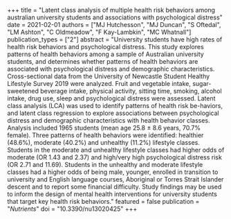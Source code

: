 +++
title = "Latent class analysis of multiple health risk behaviors among australian university students and associations with psychological distress"
date = 2021-02-01
authors = ["MJ Hutchesson", "MJ Duncan", "S Oftedal", "LM Ashton", "C Oldmeadow", "F Kay-Lambkin", "MC Whatnall"]
publication_types = ["2"]
abstract = "University students have high rates of health risk behaviors and psychological distress. This study explores patterns of health behaviors among a sample of Australian university students, and determines whether patterns of health behaviors are associated with psychological distress and demographic characteristics. Cross-sectional data from the University of Newcastle Student Healthy Lifestyle Survey 2019 were analyzed. Fruit and vegetable intake, sugar-sweetened beverage intake, physical activity, sitting time, smoking, alcohol intake, drug use, sleep and psychological distress were assessed. Latent class analysis (LCA) was used to identify patterns of health risk be-haviors, and latent class regression to explore associations between psychological distress and demographic characteristics with health behavior classes. Analysis included 1965 students (mean age 25.8 ± 8.6 years, 70.7% female). Three patterns of health behaviors were identified: healthier (48.6%), moderate (40.2%) and unhealthy (11.2%) lifestyle classes. Students in the moderate and unhealthy lifestyle classes had higher odds of moderate (OR 1.43 and 2.37) and high/very high psychological distress risk (OR 2.71 and 11.69). Students in the unhealthy and moderate lifestyle classes had a higher odds of being male, younger, enrolled in transition to university and English language courses, Aboriginal or Torres Strait Islander descent and to report some financial difficulty. Study findings may be used to inform the design of mental health interventions for university students that target key health risk behaviors."
featured = false
publication = "*Nutrients*"
doi = "10.3390/nu13020425"
+++

